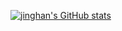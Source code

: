[![jinghan's GitHub stats](https://github-readme-stats.vercel.app/api?username=jinghanjia)](https://github.com/anuraghazra/github-readme-stats)